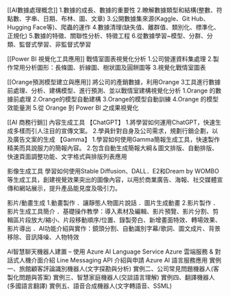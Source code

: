 [[AI數據處理概念]]
1.數據的成長、數據的重要性
2.瞭解數據類型和結構(整數、符點數、字串、日期、布林、圖、文章)
3.公開數據集來源(Kaggle、Git Hub、Hugging Face等)、爬蟲的運作
4.數據清理(缺失值、離群值、類別化、標準化、正規化)
5.數據的特徵、關聯性分析、特徵工程
6.從數據學習~模型、分群、分類、監督式學習、非監督式學習

[[Power BI 視覺化工具應用]]
戰情室圖表視覺化分析
1.公司營運資料集處理
2.製作常用分析圖形：長條圖、折線圖、樹狀圖及圓餅圖等
3.視覺化戰情室圖表

[[Orange預測模型建立與應用]]
將公司的產銷數據，利用Orange 3工具進行數據前處理、分析、建構模型、進行預測、並以戰情室建構視覺化分析
1.Orange 的數據前處理
2.Orange的模型自動建構
3.Orange的模型自動訓練
4.Orange 的模型效能量測
5.從 Orange 到 Power BI 之成果視覺化

[[AI 商務行銷]]
內容生成工具
【ChatGPT】
1.將學習如何運用ChatGPT，快速生成多樣而引人注目的宣傳文案。
2.學員針對自身及公司需求，規劃行銷企劃，以及廣告文案的生成
【Gamma】
1.學習如何使用Gamma簡報生成工具，快速製作精美而具說服力的簡報內容。
2.包含自動生成簡報大綱＆圖文排版、自動排版、快速頁面調整功能、文字格式與排版列表應用

影像生成工具
學習如何使用Stable Diffusion、DALL．E2和Dream by WOMBO等生成工具，創建視覺效果突出的圖像內容，以用於商業廣告、海報、社交媒體宣傳和網站展示，提升產品能見度及吸引力。
 

影片/動畫生成
1.動畫製作
．讓靜態人物圖片說話
．圖片生成動畫
2.影片製作
．影片生成工具簡介
．基礎操作教學：導入素材及編輯、影片預覽、影片分割、剪輯區片段放大/縮小、片段移動順序/位置、錄製旁白、新增畫面特效、轉場效果、影片導出
．AI功能介紹與實作：鏡頭分割、自動識別字幕/歌詞、圖文成片、背景移除、音訊降噪、人物特效



AI智慧聊天機器人建置 – 使用 Azure AI Language Service
Azure 雲端服務 & 對話式人機介面介紹
Line Messaging API 介紹與申請
Azure AI 語言服務應用
實例一、旅館顧客評論識別機器人(文字探勘與分析)
實例二、公司常見問題機器人(客製化問題與答案)
實例三、智慧家庭機器人(交談語言理解)
實例四、翻譯機器人(多國語言翻譯)
實例五、語音合成機器人(文字轉語音、SSML)
